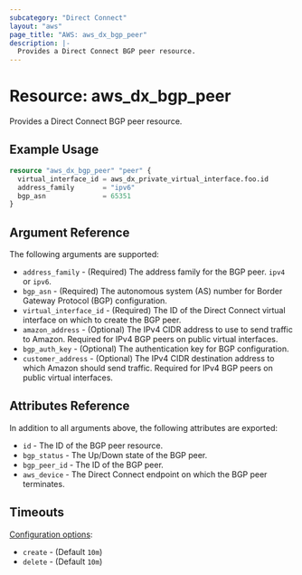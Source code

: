 ```yaml
---
subcategory: "Direct Connect"
layout: "aws"
page_title: "AWS: aws_dx_bgp_peer"
description: |-
  Provides a Direct Connect BGP peer resource.
---
```


# Resource: aws_dx_bgp_peer

Provides a Direct Connect BGP peer resource.

## Example Usage

```terraform
resource "aws_dx_bgp_peer" "peer" {
  virtual_interface_id = aws_dx_private_virtual_interface.foo.id
  address_family       = "ipv6"
  bgp_asn              = 65351
}
```

## Argument Reference

The following arguments are supported:

* `address_family` - (Required) The address family for the BGP peer. `ipv4 ` or `ipv6`.
* `bgp_asn` - (Required) The autonomous system (AS) number for Border Gateway Protocol (BGP) configuration.
* `virtual_interface_id` - (Required) The ID of the Direct Connect virtual interface on which to create the BGP peer.
* `amazon_address` - (Optional) The IPv4 CIDR address to use to send traffic to Amazon.
Required for IPv4 BGP peers on public virtual interfaces.
* `bgp_auth_key` - (Optional) The authentication key for BGP configuration.
* `customer_address` - (Optional) The IPv4 CIDR destination address to which Amazon should send traffic.
Required for IPv4 BGP peers on public virtual interfaces.

## Attributes Reference

In addition to all arguments above, the following attributes are exported:

* `id` - The ID of the BGP peer resource.
* `bgp_status` - The Up/Down state of the BGP peer.
* `bgp_peer_id` - The ID of the BGP peer.
* `aws_device` - The Direct Connect endpoint on which the BGP peer terminates.

## Timeouts

[Configuration options](https://developer.hashicorp.com/terraform/language/resources/syntax#operation-timeouts):

- `create` - (Default `10m`)
- `delete` - (Default `10m`)
